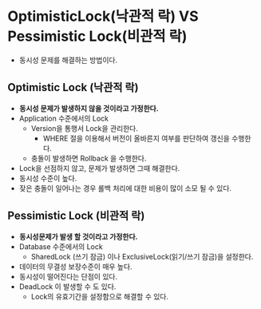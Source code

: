 # OptimisticLock(낙관적 락) VS Pessimistic Lock(비관적 락)
- 동시성 문제를 해결하는 방법이다.

## Optimistic Lock (낙관적 락)
- **동시성 문제가 발생하지 않을 것이라고 가정한다.**
- Application 수준에서의 Lock
  - Version을 통행서 Lock을 관리한다.
    - WHERE 절을 이용해서 버전이 올바른지 여부를 판단하여 갱신을 수행한다.
  - 충돌이 발생하면 Rollback 을 수행한다.
- Lock을 선점하지 않고, 문제가 발생하면 그때 해결한다.
- 동시성 수준이 높다.
- 잦은 충돌이 일어나는 경우 롤백 처리에 대한 비용이 많이 소모 될 수 있다.


## Pessimistic Lock (비관적 락)
- **동시성문제가 발생 할 것이라고 가정한다.**
- Database 수준에서의 Lock
  - SharedLock (쓰기 잠금) 이나 ExclusiveLock(읽기/쓰기 잠금)을 설정한다.
- 데이터의 무결성 보장수준이 매우 높다.
- 동시성이 떨어진다는 단점이 있다.
- DeadLock 이 발생할 수 도 있다.
  - Lock의 유효기간을 설정함으로 해결할 수 있다.
